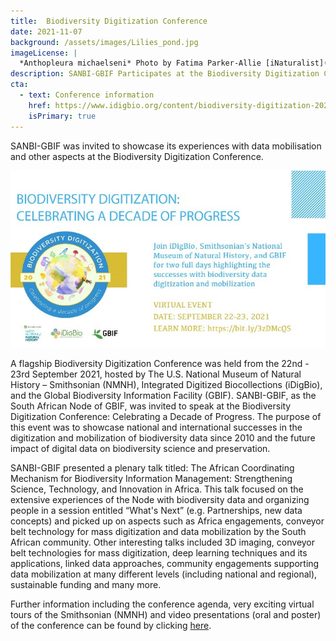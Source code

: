 ```yaml
---
title:  Biodiversity Digitization Conference
date: 2021-11-07
background: /assets/images/Lilies_pond.jpg
imageLicense: |
  *Anthopleura michaelseni* Photo by Fatima Parker-Allie [iNaturalist](https://www.inaturalist.org/observations/20856021) (CC BY-NC)
description: SANBI-GBIF Participates at the Biodiversity Digitization Conference
cta:
  - text: Conference information
    href: https://www.idigbio.org/content/biodiversity-digitization-2021
    isPrimary: true
---
```



SANBI-GBIF was invited to showcase its experiences with data mobilisation and other aspects at the Biodiversity Digitization Conference. 

![Biodiversity Digitization](/assets/images/BiodiversityDigitization.jpg)

A flagship Biodiversity Digitization Conference was held from the 22nd - 23rd September 2021, hosted by
The U.S. National Museum of Natural History – Smithsonian (NMNH), Integrated Digitized Biocollections (iDigBio), 
and the Global Biodiversity Information Facility (GBIF).   SANBI-GBIF, as the South African Node of GBIF, was 
invited to speak at the Biodiversity Digitization Conference: Celebrating a Decade of Progress. The purpose of
this event was to showcase national and international successes in the digitization and mobilization of 
biodiversity data since 2010 and the future impact of digital data on biodiversity science and preservation. 

SANBI-GBIF presented a plenary talk titled:
The African Coordinating Mechanism for Biodiversity Information Management: Strengthening Science, Technology, and Innovation in Africa. 
This talk focused on the extensive experiences of the Node with biodiversity data and organizing people in a session
entitled “What's Next” (e.g. Partnerships, new data concepts) and picked up on aspects such as Africa engagements, 
conveyor belt technology for mass digitization and data mobilization by the South African community. 
Other interesting talks included 3D imaging, conveyor belt technologies for mass digitization, deep learning 
techniques and its applications, linked data approaches, community engagements supporting data mobilization at
many different levels (including national and regional), sustainable funding and many more.  


Further information including the conference agenda, very exciting virtual tours of the Smithsonian (NMNH) and 
video presentations (oral and poster) of the conference can be found by
clicking [here](https://www.idigbio.org/content/biodiversity-digitization-2021).
